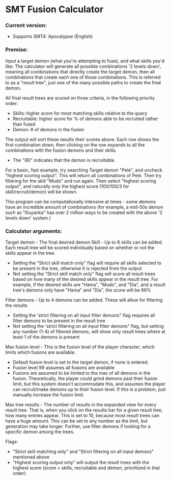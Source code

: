 # SMT Fusion Calculator

### Current version:
- Supports SMT4: Apocalypse (English)

### Premise:
Input a target demon (what you're attempting to fuse), and what skills you'd like. The calculator will generate all possible combinations '2 levels down', meaning all combinations that directly create the target demon, then all combinations that create each one of those combinations. This is referred to as a "result tree", just one of the many possible paths to create the final demon. 

All final result trees are scored on three criteria, in the following priority order:
- Skills: higher score for most matching skills relative to the query
- Recruitable: higher score for % of demons able to be recruited rather than fused 
- Demon: # of demons in the fusion

The output will sort these results their scores above. Each row shows the first combination down, then clicking on the row expands to all the combinations with the fusion demons and their skills. 
- The "(R)" indicates that the demon is recruitable.

For a basic, fast example, try searching Target demon "Pele", and uncheck "highest scoring output". This will return all combinations of Pele. Then try filtering for the skill "Mudo" and run again. Then select "highest scoring output", and naturally only the highest score (100/100/3 for skill/recruit/demon) will be shown. 

This program can be computationally intensive at times - some demons have an incredible amount of combinations (for example, a mid-50s demon such as "Illuyanka" has over 2 million ways to be created with the above '2 levels down' system.)


### Calculator arguments:

Target demon - The final desired demon 
Skill - Up to 8 skills can be added. Each result tree will be scored individually based on whether or not the skills appear in the tree.
- Setting the "Strict skill match only" flag will require all skills selected to be present in the tree, otherwise it is rejected from the output
- Not setting the "Strict skill match only" flag will score all result trees based on how many of the desired skills appear in the result tree. For example, if the desired skills are "Hama", "Mudo", and "Dia", and a result tree's demons only have "Hama" and "Dia", the score will be 66%

Filter demons - Up to 4 demons can be added. These will allow for filtering the results 
- Setting the 'strict filtering on all input filter demons" flag requires all filter demons to be present in the result tree
- Not setting the 'strict filtering on all input filter demons" flag, but setting any number (1-4) of filtered demons, will show only result trees where at least 1 of the demons is present

Max fusion level - This is the fusion level of the player character, which limits which fusions are available. 
- Default fusion level is set to the target demon, if none is entered. 
- Fusion level 99 assumes all fusions are available
- Fusions are assumed to be limited to the max of all demons in the fusion. Theoretically, the player could grind demons past their fusion limit, but this system doesn't accommodate this, and assumes the player can recruit/make demons up to their fusion level. If this is a problem, just manually increase the fusion limit. 

Max tree results - The number of results in the expanded view for every result tree. That is, when you click on the results bar for a given result tree, how many entries appear. This is set to 10, because most result trees can have a huge amount. This can be set to any number as the limit, but generation may take longer. Further, use filter demons if looking for a specific demon among the trees. 

Flags:
- "Strict skill matching only" and "Strict filtering on all input demons" mentioned above
- "Highest scoring output only" will output the result trees with the highest score (score = skills, recruitable and demon, prioritized in that order)